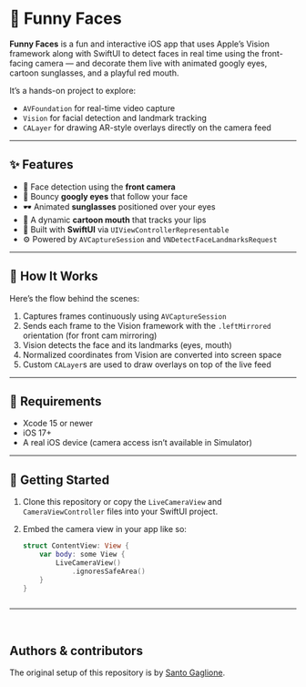 # 🫨 Funny Faces

**Funny Faces** is a fun and interactive iOS app that uses Apple’s Vision framework along with SwiftUI to detect faces in real time using the front-facing camera — and decorate them live with animated googly eyes, cartoon sunglasses, and a playful red mouth.

It’s a hands-on project to explore:

- `AVFoundation` for real-time video capture  
- `Vision` for facial detection and landmark tracking  
- `CALayer` for drawing AR-style overlays directly on the camera feed  

---

## ✨ Features

- 📸 Face detection using the **front camera**
- 👀 Bouncy **googly eyes** that follow your face
- 🕶️ Animated **sunglasses** positioned over your eyes
- 👄 A dynamic **cartoon mouth** that tracks your lips
- 🔁 Built with **SwiftUI** via `UIViewControllerRepresentable`
- ⚙️ Powered by `AVCaptureSession` and `VNDetectFaceLandmarksRequest`

---

## 🔧 How It Works

Here’s the flow behind the scenes:

1. Captures frames continuously using `AVCaptureSession`
2. Sends each frame to the Vision framework with the `.leftMirrored` orientation (for front cam mirroring)
3. Vision detects the face and its landmarks (eyes, mouth)
4. Normalized coordinates from Vision are converted into screen space
5. Custom `CALayer`s are used to draw overlays on top of the live feed

---

## 📱 Requirements

- Xcode 15 or newer
- iOS 17+
- A real iOS device (camera access isn’t available in Simulator)

---

## 🚀 Getting Started

1. Clone this repository or copy the `LiveCameraView` and `CameraViewController` files into your SwiftUI project.
2. Embed the camera view in your app like so:

   ```swift
   struct ContentView: View {
       var body: some View {
           LiveCameraView()
               .ignoresSafeArea()
       }
   }



---
<br />


## Authors & contributors

The original setup of this repository is by [Santo Gaglione](https://github.com/Santein).

<br />
